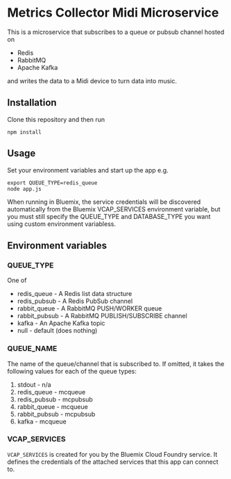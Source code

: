 # Metrics Collector Midi Microservice

This is a microservice that subscribes to a queue or pubsub channel hosted on 

* Redis 
* RabbitMQ
* Apache Kafka 

and writes the data to a Midi device to turn data into music.

## Installation

Clone this repository and then run

```
npm install
```

## Usage

Set your environment variables and start up the app e.g.

```
export QUEUE_TYPE=redis_queue
node app.js
```

When running in Bluemix, the service credentials will be discovered automatically from the Bluemix VCAP_SERVICES environment variable, but you must still specify the QUEUE_TYPE and DATABASE_TYPE you want using custom environment variabless.

## Environment variables

### QUEUE_TYPE

One of 

* redis_queue - A Redis list data structure
* redis_pubsub - A Redis PubSub channel
* rabbit_queue - A RabbitMQ PUSH/WORKER queue
* rabbit_pubsub - A RabbitMQ PUBLISH/SUBSCRIBE channel
* kafka - An Apache Kafka topic
* null - default (does nothing)

### QUEUE_NAME

The name of the queue/channel that is subscribed to. If omitted, it takes the following values for each of the queue types:

1. stdout - n/a
2. redis_queue - mcqueue
3. redis_pubsub - mcpubsub
4. rabbit_queue - mcqueue
5. rabbit_pubsub - mcpubsub
6. kafka - mcqueue

### VCAP_SERVICES

`VCAP_SERVICES` is created for you by the Bluemix Cloud Foundry service. It defines the credentials of the attached services that this app can connect to. 



